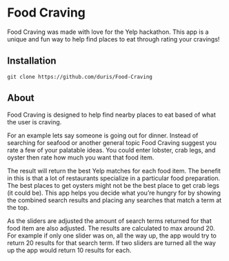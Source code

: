 # Food Craving
Food Craving was made with love for the Yelp hackathon. This app is a unique and fun way to help find places to eat through rating your cravings! 

## Installation
`git clone https://github.com/duris/Food-Craving`


## About
Food Craving is designed to help find nearby places to eat based of what the user is craving.

For an example lets say someone is going out for dinner. Instead of searching for seafood or another general topic Food Craving suggest you rate a few of your palatable ideas. You could enter lobster, crab legs, and oyster then rate how much you want that food item. 

The result will return the best Yelp matches for each food item. The benefit in this is that a lot of restaurants specialize in a particular food preparation. The best places to get oysters might not be the best place to get crab legs (it could be). This app helps you decide what you’re hungry for by showing the combined search results and placing any searches that match a term at the top.

As the sliders are adjusted the amount of search terms returned for that food item are also adjusted. The results are calculated to max around 20. For example if only one slider was on, all the way up, the app would try to return 20 results for that search term. If two sliders are turned all the way up the app would return 10 results for each.



